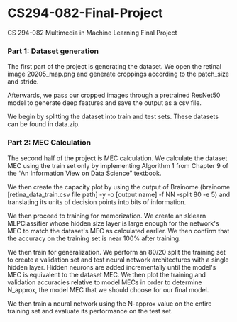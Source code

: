 # CS294-082-Final-Project
CS 294-082 Multimedia in Machine Learning Final Project


### Part 1: Dataset generation
The first part of the project is generating the dataset. We open the retinal image 20205_map.png and generate croppings according to the patch_size and stride. 

Afterwards, we pass our cropped images through a pretrained ResNet50 model to generate deep features and save the output as a csv file. 

We begin by splitting the dataset into train and test sets. These datasets can be found in data.zip.


### Part 2: MEC Calculation
The second half of the project is MEC calculation. We calculate the dataset MEC using the train set only by implementing Algorithm 1 from Chapter 9 of the “An Information View on Data Science” textbook.

We then create the capacity plot by using the output of Brainome (brainome [retina_data_train.csv file path] -y -o [output name] -f NN -split 80 -e 5) and translating its units of decision points into bits of information.

We then proceed to training for memorization. We create an sklearn MLPClassifier whose hidden size layer is large enough for the network's MEC to match the dataset's MEC as calculated earlier. We then confirm that the accuracy on the training set is near 100% after training.

We then train for generalization. We perform an 80/20 split the training set to create a validation set and test neural network architectures with a single hidden layer. Hidden neurons are added incrementally until the model's MEC is equivalent to the dataset MEC. We then plot the training and validation accuracies relative to model MECs in order to determine N_approx, the model MEC that we should choose for our final model.

We then train a neural network using the N-approx value on the entire training set and evaluate its performance on the test set.
